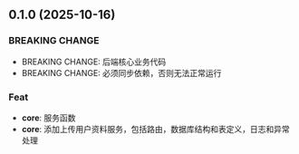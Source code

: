 ## 0.1.0 (2025-10-16)

### BREAKING CHANGE

- BREAKING CHANGE: 后端核心业务代码
- BREAKING CHANGE: 必须同步依赖，否则无法正常运行

### Feat

- **core**: 服务函数
- **core**: 添加上传用户资料服务，包括路由，数据库结构和表定义，日志和异常处理
